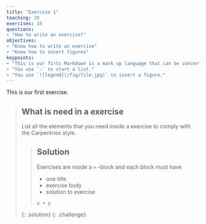 ```yaml
---
title: "Exercise 1"
teaching: 20
exercises: 10
questions:
- "How to write an exercise?"
objectives:
- "Know how to write an exercise"
- "Know how to insert figures"
keypoints:
- "This is our firts Markdown is a mark up language that can be concerted to HTML."
- "You use `-` to start a list."
- "You use `![legend](/fig/file.jpg)` to insert a figure."
---
```

This is our first exercise.

> ## What is need in a exercise
>
> List all the elements that you need inside a exercise 
> to comply with the Carpentries style.
>
> > ## Solution
> >
> > Exercises are inside a `>` -block and each block must have
> >
> > - one title
> > - exercise body
> > - solution to exercise
> > ```{r}
> > x + y
> > ```
> {: .solution}
{: .challenge}


